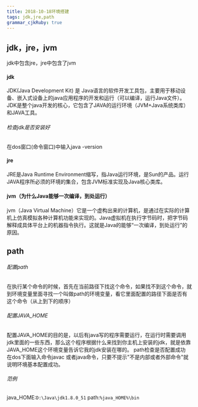 ```yaml
---
title: 2018-10-18环境搭建 
tags: jdk,jre,path
grammar_cjkRuby: true
---
```

## jdk，jre，jvm
jdk中包含jre，jre中包含了jvm
#### jdk
JDK(Java Development Kit) 是 Java语言的软件开发工具包，主要用于移动设备、嵌入式设备上的java应用程序的开发和运行（可以编译，运行Java文件）。JDK是整个java开发的核心，它包含了JAVA的运行环境（JVM+Java系统类库）和JAVA工具。
###### 检查jdk是否安装好
在dos窗口(命令窗口)中输入java -version
#### jre
JRE是Java Runtime Environment缩写，指Java运行环境，是Sun的产品。运行JAVA程序所必须的环境的集合，包含JVM标准实现及Java核心类库。
#### jvm（为什么Java能够一次编译，到处运行）  
jvm（Java Virtual Machine）它是一个虚构出来的计算机，是通过在实际的计算机上仿真模拟各种计算机功能来实现的。Java虚拟机在执行字节码时，把字节码解释成具体平台上的机器指令执行。这就是Java的能够“一次编译，到处运行”的原因。
## path
###### 配置path
在执行某个命令的时候，首先在当前路径下找这个命令，如果找不到这个命令，就到环境变量里面寻找一个叫做path的环境变量，看它里面配置的路径下面是否有这个命令（从上到下的顺序）
###### 配置JAVA_HOME
配置JAVA_HOME的目的是，以后有java写的程序需要运行，在运行时需要调用jdk里面的一些东西，那么这个程序根据什么来找到你主机上安装的jdk，就是依靠JAVA_HOME这个环境变量告诉它我的jdk安装在哪的。
path检查是否配置成功
在dos下面输入命令javac 或者java命令，只要不提示"不是内部或者外部命令"就说明环境基本配置成功。
###### 范例
java_HOME:```D:\Java\jdk1.8.0_51```
path:```%java_HOME%\bin```

